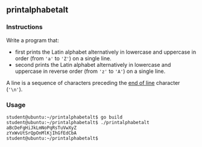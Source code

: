 ## printalphabetalt

### Instructions

Write a program that:

- first prints the Latin alphabet alternatively in lowercase and uppercase in order (from `'a'` to `'Z'`) on a single line.
- second prints the Latin alphabet alternatively in lowercase and uppercase in reverse order (from `'z'` to `'A'`) on a single line.

A line is a sequence of characters preceding the [end of line](https://en.wikipedia.org/wiki/Newline) character (`'\n'`).

### Usage

```console
student@ubuntu:~/printalphabetalt$ go build
student@ubuntu:~/printalphabetalt$ ./printalphabetalt
aBcDeFgHiJkLmNoPqRsTuVwXyZ
zYxWvUtSrQpOnMlKjIhGfEdCbA
student@ubuntu:~/printalphabetalt$
```
